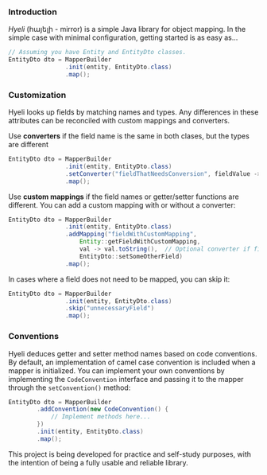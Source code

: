 ### Introduction

*Hyeli* (հայելի - mirror) is a simple Java library for object mapping.
In the simple case with minimal configuration, getting started is as easy as...
```java
// Assuming you have Entity and EntityDto classes.
EntityDto dto = MapperBuilder
                .init(entity, EntityDto.class)
                .map();
```
### Customization
Hyeli looks up fields by matching names and types. Any differences in these attributes can be reconciled with custom mappings and converters.

Use **converters** if the field name is the same in both clases, but the types are different 
```java
EntityDto dto = MapperBuilder
                .init(entity, EntityDto.class)
                .setConverter("fieldThatNeedsConversion", fieldValue -> fieldValue.toString())
                .map();
```

Use **custom mappings** if the field names or getter/setter functions are different.
You can add a custom mapping with or without a converter:
```java
EntityDto dto = MapperBuilder
                .init(entity, EntityDto.class)
                .addMapping("fieldWithCustomMapping",
                    Entity::getFieldWithCustomMapping,
                    val -> val.toString(),  // Optional converter if field types don't match
                    EntityDto::setSomeOtherField)
                .map();
```

In cases where a field does not need to be mapped, you can skip it:
```java
EntityDto dto = MapperBuilder
                .init(entity, EntityDto.class)
                .skip("unnecessaryField")
                .map();
```
### Conventions
Hyeli deduces getter and setter method names based on code conventions. By default, an implementation of camel case convention is included when a mapper is initialized.
You can implement your own conventions by implementing the `CodeConvention` interface and passing it to the mapper through the `setConvention()` method:
```java
EntityDto dto = MapperBuilder
        .addConvention(new CodeConvention() {
            // Implement methods here...
        })
        .init(entity, EntityDto.class)
        .map();
```

This project is being developed for practice and self-study purposes, with the intention of being a fully usable and reliable library.